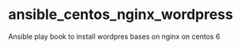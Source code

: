 ansible_centos_nginx_wordpress
==============================

Ansible play book to install wordpres bases on nginx on centos 6

